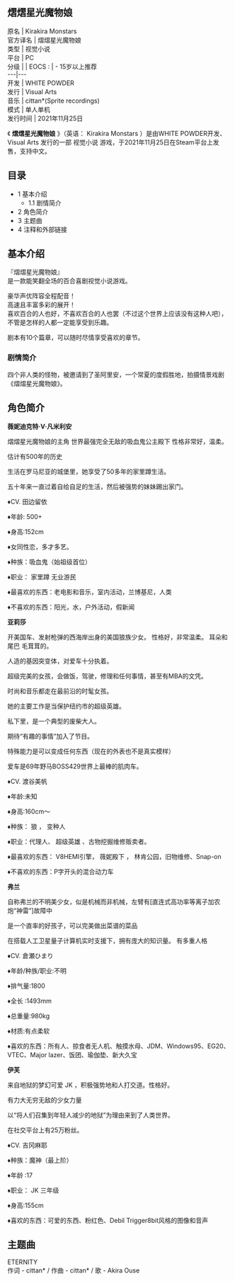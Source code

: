 熠熠星光魔物娘  
---  
原名  |  Kirakira Monstars   
官方译名  |  熠熠星光魔物娘   
类型  |  视觉小说   
平台  |  PC   
分级  |  |  EOCS  :  |  \- 15岁以上推荐   
---|---  
开发  |  WHITE POWDER   
发行  |  Visual Arts   
音乐  |  cittan*(Sprite recordings)   
模式  |  单人单机   
发行时间  |  2021年11月25日   
  
《 **熠熠星光魔物娘** 》（英语：  Kirakira Monstars  ）是由WHITE POWDER开发、  Visual Arts  发行的一部
视觉小说  游戏，于2021年11月25日在Steam平台上发售，支持中文。

##  目录

  * 1  基本介绍 
    * 1.1  剧情简介 
  * 2  角色简介 
  * 3  主题曲 
  * 4  注释和外部链接 

##  基本介绍

『熠熠星光魔物娘』  
是一款能笑翻全场的百合喜剧视觉小说游戏。  
  
豪华声优阵容全程配音！  
高速且丰富多彩的展开！  
喜欢百合的人也好，不喜欢百合的人也罢（不过这个世界上应该没有这种人吧），不管是怎样的人都一定能享受到乐趣。  
  
剧本有10个篇章，可以随时尽情享受喜欢的章节。

###  剧情简介

四个非人类的怪物，被邀请到了圣阿里安，一个常夏的度假胜地，拍摄情景戏剧《熠熠星光魔物娘》。

##  角色简介

**薇妮迪克特·V·凡米利安**

熠熠星光魔物娘的主角 世界最强完全无敌的吸血鬼公主殿下 性格非常好，温柔。

估计有500年的历史

生活在罗马尼亚的城堡里，她享受了50多年的家里蹲生活。

五十年来一直过着自给自足的生活，然后被强势的妹妹踢出家门。

♦CV.  田边留依

♦年龄:  500+

♦身高:152cm

♦女同性恋，多才多艺。

♦种族：吸血鬼（始祖级首位）

♦职业：  家里蹲  无业游民

♦最喜欢的东西：老电影和音乐，室内活动，兰博基尼，人类

♦不喜欢的东西：阳光，水，户外活动，假新闻

  
**亚莉莎**

开美国车、发射枪弹的西海岸出身的美国狼族少女。 性格好，非常温柔。 耳朵和  尾巴  毛茸茸的。

人造的基因突变体，对爱车十分执着。

超级完美的女孩，会做饭，驾驶，修理和任何事情，甚至有MBA的文凭。

时尚和音乐都走在最前沿的时髦女孩。

她的主要工作是当保护纽约市的超级英雄。

私下里，是一个典型的废柴大人。

期待“有趣的事情”加入了节目。

特殊能力是可以变成任何东西（现在的外表也不是真实模样）

爱车是69年野马BOSS429世界上最棒的肌肉车。

♦CV.  渡谷美帆

♦年龄:未知

♦身高:160cm～

♦种族：  狼  ，  变种人

♦职业：代理人、  超级英雄  、古物挖掘维修贩卖者。

♦最喜欢的东西： V8HEMI引擎，  薇妮殿下  ， 林肯公园，旧物维修、Snap-on

♦不喜欢的东西：P字开头的混合动力车

  
**弗兰**

自称弗兰的不明美少女，似是机械而非机械，左臂有[直连式高功率等离子加农炮“神雷”]故障中

是一个直率的好孩子，可以完美做出菜谱的菜品

在搭载人工卫星量子计算机实时支援下，拥有庞大的知识量。  有多重人格

♦CV.  倉瀬ひまり

♦年龄/种族/职业:不明

♦排气量:1800

♦全长 :1493mm

♦总重量:980kg

♦材质:有点柔软

♦喜欢的东西：所有人、掠食者无人机、触摸水母、JDM、Windows95、EG20、VTEC、Major lazer、饭团、瑜伽垫、新大久宝

  
**伊芙**

来自地狱的梦幻可爱  JK  ，积极强势地和人打交道。性格好。

有力大无穷无敌的少女力量

以“将人们召集到年轻人减少的地狱”为理由来到了人类世界。

在社交平台上有25万粉丝。

♦CV.  吉冈麻耶

♦种族：魔神（最上阶）

♦年龄 :17

♦职业：  JK  三年级

♦身高:155cm

♦喜欢的东西：可爱的东西、粉红色、Debil Trigger8bit风格的图像和音声

##  主题曲

ETERNITY  
作词 - cittan* / 作曲 - cittan* / 歌 - Akira Ouse